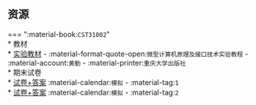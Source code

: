 ## 资源  
=== ":material-book:`CST31002`"  
    * 教材  
        * [实验教材](https://api.ecylt.top/v1/lanzou_link?url=https://cqu-openlib.lanzout.com/iwcnS23c1lza&type=down) - :material-format-quote-open:`微型计算机原理及接口技术实验教程` - :material-account:`黄勤` - :material-printer:`重庆大学出版社`  
    * 期末试卷  
        * [试卷+答案](https://api.ecylt.top/v1/lanzou_link?url=https://cqu-openlib.lanzout.com/i5AVA23c1ojc&type=down) :material-calendar:`模拟` - :material-tag:`1`  
        * [试卷+答案](https://api.ecylt.top/v1/lanzou_link?url=https://cqu-openlib.lanzout.com/iOVve23c1opi&type=down) :material-calendar:`模拟` - :material-tag:`2`  